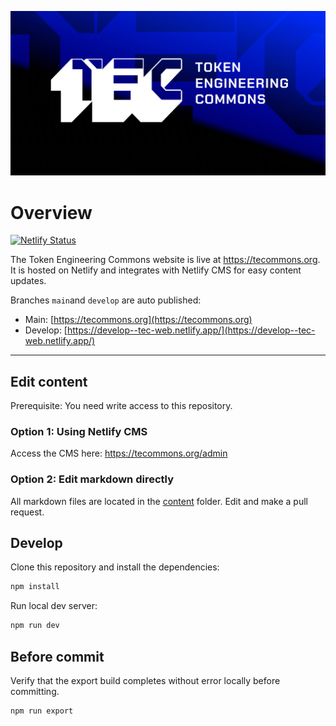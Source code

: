 ![alt text](./public/images/Share.jpg)

# Overview

[![Netlify Status](https://api.netlify.com/api/v1/badges/98f84bec-ade9-412b-bcb4-9920ee05bf63/deploy-status)](https://app.netlify.com/sites/tec-web/deploys)

The Token Engineering Commons website is live at https://tecommons.org. It is hosted on Netlify and integrates with Netlify CMS for easy content updates.

Branches `main`and `develop` are auto published:

-   Main: [https://tecommons.org](https://tecommons.org)
-   Develop: [https://develop--tec-web.netlify.app/](https://develop--tec-web.netlify.app/)

---

## Edit content

Prerequisite: You need write access to this repository.

### Option 1: Using Netlify CMS

Access the CMS here: https://tecommons.org/admin

### Option 2: Edit markdown directly

All markdown files are located in the [content](./content) folder. Edit and make a pull request.

## Develop

Clone this repository and install the dependencies:

```sh
npm install
```

Run local dev server:

```sh
npm run dev
```

## Before commit

Verify that the export build completes without error locally before committing.

```sh
npm run export
```
